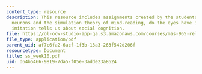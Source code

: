 ```yaml
---
content_type: resource
description: This resource includes assignments created by the students on mirror
  neurons and the simulation theory of mind-reading, do the eyes have it?, and what
  imitation tells us about social cognition.
file: https://ol-ocw-studio-app-qa.s3.amazonaws.com/courses/mas-965-relational-machines-spring-2005/d64b546698197da5f05e3adde23a8624_ss_week10.pdf
file_type: application/pdf
parent_uid: af7c6fa2-6acf-1f3b-13a3-263f542d206f
resourcetype: Document
title: ss_week10.pdf
uid: d64b5466-9819-7da5-f05e-3adde23a8624
---
```

